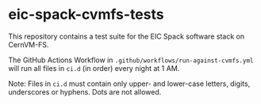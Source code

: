 # eic-spack-cvmfs-tests

This repository contains a test suite for the EIC Spack software stack on CernVM-FS.

The GitHub Actions Workflow in `.github/workflows/run-against-cvmfs.yml` will run all
files in `ci.d` (in order) every night at 1 AM.

Note: Files in `ci.d` must contain only upper- and lower-case letters, digits,
underscores or hyphens. Dots are not allowed.
